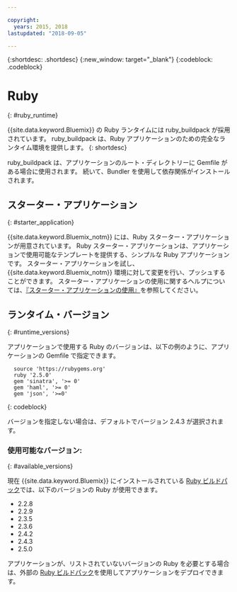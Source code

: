 ```yaml
---

copyright:
  years: 2015, 2018
lastupdated: "2018-09-05"

---
```


{:shortdesc: .shortdesc}
{:new_window: target="_blank"}
{:codeblock: .codeblock}

# Ruby
{: #ruby_runtime}

{{site.data.keyword.Bluemix}} の Ruby ランタイムには ruby_buildpack が採用されています。
ruby_buildpack は、Ruby アプリケーションのための完全なランタイム環境を提供します。
{: shortdesc}

ruby_buildpack は、アプリケーションのルート・ディレクトリーに Gemfile がある場合に使用されます。 続いて、Bundler を使用して依存関係がインストールされます。

## スターター・アプリケーション
{: #starter_application}

{{site.data.keyword.Bluemix_notm}} には、Ruby スターター・アプリケーションが用意されています。  Ruby スターター・アプリケーションは、アプリケーションで使用可能なテンプレートを提供する、シンプルな Ruby アプリケーションです。 スターター・アプリケーションを試し、{{site.data.keyword.Bluemix_notm}} 環境に対して変更を行い、プッシュすることができます。  スターター・アプリケーションの使用に関するヘルプについては、[『スターター・アプリケーションの使用』](../common/starter_app_usage.html)を参照してください。

## ランタイム・バージョン
{: #runtime_versions}

アプリケーションで使用する Ruby のバージョンは、以下の例のように、アプリケーションの Gemfile で指定できます。

```
  source 'https://rubygems.org'
  ruby '2.5.0'
  gem 'sinatra', '>= 0'
  gem 'haml', '>= 0'
  gem 'json', '>=0'
```
{: codeblock}

バージョンを指定しない場合は、デフォルトでバージョン 2.4.3 が選択されます。

### 使用可能なバージョン:
{: #available_versions}

現在 {{site.data.keyword.Bluemix}} にインストールされている [Ruby ビルドパック](https://github.com/cloudfoundry/ruby-buildpack/releases/tag/v1.7.15)では、以下のバージョンの Ruby が使用できます。

* 2.2.8
* 2.2.9
* 2.3.5
* 2.3.6
* 2.4.2
* 2.4.3
* 2.5.0

アプリケーションが、リストされていないバージョンの Ruby を必要とする場合は、外部の [Ruby ビルドパック](https://github.com/cloudfoundry/ruby-buildpack)を使用してアプリケーションをデプロイできます。
